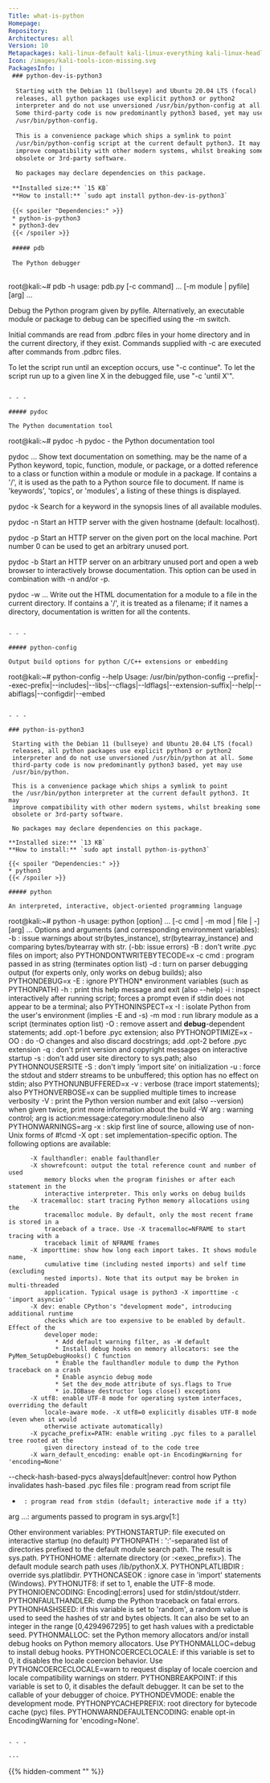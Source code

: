 ```yaml
---
Title: what-is-python
Homepage: 
Repository: 
Architectures: all
Version: 10
Metapackages: kali-linux-default kali-linux-everything kali-linux-headless kali-linux-large 
Icon: /images/kali-tools-icon-missing.svg
PackagesInfo: |
 ### python-dev-is-python3
 
  Starting with the Debian 11 (bullseye) and Ubuntu 20.04 LTS (focal)
  releases, all python packages use explicit python3 or python2
  interpreter and do not use unversioned /usr/bin/python-config at all.
  Some third-party code is now predominantly python3 based, yet may use
  /usr/bin/python-config.
   
  This is a convenience package which ships a symlink to point
  /usr/bin/python-config script at the current default python3. It may
  improve compatibility with other modern systems, whilst breaking some
  obsolete or 3rd-party software.
   
  No packages may declare dependencies on this package.
 
 **Installed size:** `15 KB`  
 **How to install:** `sudo apt install python-dev-is-python3`  
 
 {{< spoiler "Dependencies:" >}}
 * python-is-python3 
 * python3-dev
 {{< /spoiler >}}
 
 ##### pdb
 
 The Python debugger
 
 ```
 root@kali:~# pdb -h
 usage: pdb.py [-c command] ... [-m module | pyfile] [arg] ...
 
 Debug the Python program given by pyfile. Alternatively,
 an executable module or package to debug can be specified using
 the -m switch.
 
 Initial commands are read from .pdbrc files in your home directory
 and in the current directory, if they exist.  Commands supplied with
 -c are executed after commands from .pdbrc files.
 
 To let the script run until an exception occurs, use "-c continue".
 To let the script run up to a given line X in the debugged file, use
 "-c 'until X'".
 ```
 
 - - -
 
 ##### pydoc
 
 The Python documentation tool
 
 ```
 root@kali:~# pydoc -h
 pydoc - the Python documentation tool
 
 pydoc <name> ...
     Show text documentation on something.  <name> may be the name of a
     Python keyword, topic, function, module, or package, or a dotted
     reference to a class or function within a module or module in a
     package.  If <name> contains a '/', it is used as the path to a
     Python source file to document. If name is 'keywords', 'topics',
     or 'modules', a listing of these things is displayed.
 
 pydoc -k <keyword>
     Search for a keyword in the synopsis lines of all available modules.
 
 pydoc -n <hostname>
     Start an HTTP server with the given hostname (default: localhost).
 
 pydoc -p <port>
     Start an HTTP server on the given port on the local machine.  Port
     number 0 can be used to get an arbitrary unused port.
 
 pydoc -b
     Start an HTTP server on an arbitrary unused port and open a web browser
     to interactively browse documentation.  This option can be used in
     combination with -n and/or -p.
 
 pydoc -w <name> ...
     Write out the HTML documentation for a module to a file in the current
     directory.  If <name> contains a '/', it is treated as a filename; if
     it names a directory, documentation is written for all the contents.
 
 ```
 
 - - -
 
 ##### python-config
 
 Output build options for python C/C++ extensions or embedding
 
 ```
 root@kali:~# python-config --help
 Usage: /usr/bin/python-config --prefix|--exec-prefix|--includes|--libs|--cflags|--ldflags|--extension-suffix|--help|--abiflags|--configdir|--embed
 ```
 
 - - -
 
 ### python-is-python3
 
  Starting with the Debian 11 (bullseye) and Ubuntu 20.04 LTS (focal)
  releases, all python packages use explicit python3 or python2
  interpreter and do not use unversioned /usr/bin/python at all. Some
  third-party code is now predominantly python3 based, yet may use
  /usr/bin/python.
   
  This is a convenience package which ships a symlink to point
  the /usr/bin/python interpreter at the current default python3. It may
  improve compatibility with other modern systems, whilst breaking some
  obsolete or 3rd-party software.
   
  No packages may declare dependencies on this package.
 
 **Installed size:** `13 KB`  
 **How to install:** `sudo apt install python-is-python3`  
 
 {{< spoiler "Dependencies:" >}}
 * python3
 {{< /spoiler >}}
 
 ##### python
 
 An interpreted, interactive, object-oriented programming language
 
 ```
 root@kali:~# python -h
 usage: python [option] ... [-c cmd | -m mod | file | -] [arg] ...
 Options and arguments (and corresponding environment variables):
 -b     : issue warnings about str(bytes_instance), str(bytearray_instance)
          and comparing bytes/bytearray with str. (-bb: issue errors)
 -B     : don't write .pyc files on import; also PYTHONDONTWRITEBYTECODE=x
 -c cmd : program passed in as string (terminates option list)
 -d     : turn on parser debugging output (for experts only, only works on
          debug builds); also PYTHONDEBUG=x
 -E     : ignore PYTHON* environment variables (such as PYTHONPATH)
 -h     : print this help message and exit (also --help)
 -i     : inspect interactively after running script; forces a prompt even
          if stdin does not appear to be a terminal; also PYTHONINSPECT=x
 -I     : isolate Python from the user's environment (implies -E and -s)
 -m mod : run library module as a script (terminates option list)
 -O     : remove assert and __debug__-dependent statements; add .opt-1 before
          .pyc extension; also PYTHONOPTIMIZE=x
 -OO    : do -O changes and also discard docstrings; add .opt-2 before
          .pyc extension
 -q     : don't print version and copyright messages on interactive startup
 -s     : don't add user site directory to sys.path; also PYTHONNOUSERSITE
 -S     : don't imply 'import site' on initialization
 -u     : force the stdout and stderr streams to be unbuffered;
          this option has no effect on stdin; also PYTHONUNBUFFERED=x
 -v     : verbose (trace import statements); also PYTHONVERBOSE=x
          can be supplied multiple times to increase verbosity
 -V     : print the Python version number and exit (also --version)
          when given twice, print more information about the build
 -W arg : warning control; arg is action:message:category:module:lineno
          also PYTHONWARNINGS=arg
 -x     : skip first line of source, allowing use of non-Unix forms of #!cmd
 -X opt : set implementation-specific option. The following options are available:
 
          -X faulthandler: enable faulthandler
          -X showrefcount: output the total reference count and number of used
              memory blocks when the program finishes or after each statement in the
              interactive interpreter. This only works on debug builds
          -X tracemalloc: start tracing Python memory allocations using the
              tracemalloc module. By default, only the most recent frame is stored in a
              traceback of a trace. Use -X tracemalloc=NFRAME to start tracing with a
              traceback limit of NFRAME frames
          -X importtime: show how long each import takes. It shows module name,
              cumulative time (including nested imports) and self time (excluding
              nested imports). Note that its output may be broken in multi-threaded
              application. Typical usage is python3 -X importtime -c 'import asyncio'
          -X dev: enable CPython's "development mode", introducing additional runtime
              checks which are too expensive to be enabled by default. Effect of the
              developer mode:
                 * Add default warning filter, as -W default
                 * Install debug hooks on memory allocators: see the PyMem_SetupDebugHooks() C function
                 * Enable the faulthandler module to dump the Python traceback on a crash
                 * Enable asyncio debug mode
                 * Set the dev_mode attribute of sys.flags to True
                 * io.IOBase destructor logs close() exceptions
          -X utf8: enable UTF-8 mode for operating system interfaces, overriding the default
              locale-aware mode. -X utf8=0 explicitly disables UTF-8 mode (even when it would
              otherwise activate automatically)
          -X pycache_prefix=PATH: enable writing .pyc files to a parallel tree rooted at the
              given directory instead of to the code tree
          -X warn_default_encoding: enable opt-in EncodingWarning for 'encoding=None'
 
 --check-hash-based-pycs always|default|never:
     control how Python invalidates hash-based .pyc files
 file   : program read from script file
 -      : program read from stdin (default; interactive mode if a tty)
 arg ...: arguments passed to program in sys.argv[1:]
 
 Other environment variables:
 PYTHONSTARTUP: file executed on interactive startup (no default)
 PYTHONPATH   : ':'-separated list of directories prefixed to the
                default module search path.  The result is sys.path.
 PYTHONHOME   : alternate <prefix> directory (or <prefix>:<exec_prefix>).
                The default module search path uses <prefix>/lib/pythonX.X.
 PYTHONPLATLIBDIR : override sys.platlibdir.
 PYTHONCASEOK : ignore case in 'import' statements (Windows).
 PYTHONUTF8: if set to 1, enable the UTF-8 mode.
 PYTHONIOENCODING: Encoding[:errors] used for stdin/stdout/stderr.
 PYTHONFAULTHANDLER: dump the Python traceback on fatal errors.
 PYTHONHASHSEED: if this variable is set to 'random', a random value is used
    to seed the hashes of str and bytes objects.  It can also be set to an
    integer in the range [0,4294967295] to get hash values with a
    predictable seed.
 PYTHONMALLOC: set the Python memory allocators and/or install debug hooks
    on Python memory allocators. Use PYTHONMALLOC=debug to install debug
    hooks.
 PYTHONCOERCECLOCALE: if this variable is set to 0, it disables the locale
    coercion behavior. Use PYTHONCOERCECLOCALE=warn to request display of
    locale coercion and locale compatibility warnings on stderr.
 PYTHONBREAKPOINT: if this variable is set to 0, it disables the default
    debugger. It can be set to the callable of your debugger of choice.
 PYTHONDEVMODE: enable the development mode.
 PYTHONPYCACHEPREFIX: root directory for bytecode cache (pyc) files.
 PYTHONWARNDEFAULTENCODING: enable opt-in EncodingWarning for 'encoding=None'.
 ```
 
 - - -
 
---
```

{{% hidden-comment "<!--Do not edit anything above this line-->" %}}
